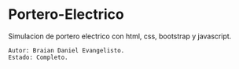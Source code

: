 # Portero-Electrico
Simulacion de portero electrico con html, css, bootstrap y javascript.


```
Autor: Braian Daniel Evangelisto.
Estado: Completo.

```
